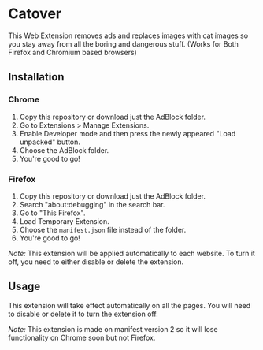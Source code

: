# Catover

This Web Extension removes ads and replaces images with cat images so you stay away from all the boring and dangerous stuff. (Works for Both Firefox and Chromium based browsers)

## Installation

### Chrome
1. Copy this repository or download just the AdBlock folder.
2. Go to Extensions > Manage Extensions.
3. Enable Developer mode and then press the newly appeared "Load unpacked" button.
4. Choose the AdBlock folder.
5. You're good to go!

### Firefox
1. Copy this repository or download just the AdBlock folder.
2. Search "about:debugging" in the search bar.
3. Go to "This Firefox".
4. Load Temporary Extension.
5. Choose the `manifest.json` file instead of the folder.
6. You're good to go!

*Note:* This extension will be applied automatically to each website. To turn it off, you need to either disable or delete the extension.

## Usage

This extension will take effect automatically on all the pages. You will need to disable or delete it to turn the extension off. 

*Note:* This extension is made on manifest version 2 so it will lose functionality on Chrome soon but not Firefox.
